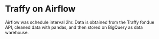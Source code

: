 # Traffy on Airflow

Airflow was schedule interval 2hr. Data is obtained from the Traffy fondue API, cleaned data with pandas, and then stored on BigQuery as data warehouse.
